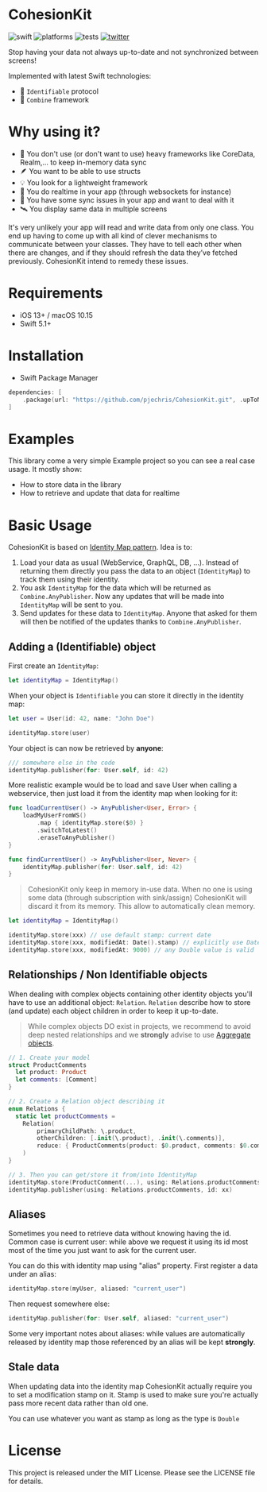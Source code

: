 # CohesionKit

![swift](https://img.shields.io/badge/Swift-5.1%2B-orange?logo=swift&logoColor=white)
![platforms](https://img.shields.io/badge/Platforms-iOS%20%7C%20macOS-lightgrey)
![tests](https://github.com/pjechris/CohesionKit/actions/workflows/test.yml/badge.svg)
[![twitter](https://img.shields.io/badge/twitter-pjechris-1DA1F2?logo=twitter&logoColor=white)](https://twitter.com/pjechris)

Stop having your data not always up-to-date and not synchronized between screens!

Implemented with latest Swift technologies:

- 📇 `Identifiable` protocol
- 🧰 `Combine` framework

# Why using it?

- 🦕 You don't use (or don't want to use) heavy frameworks like CoreData, Realm,... to keep in-memory data sync
- 🪶 You want to be able to use structs
- 💡 You look for a lightweight framework
- 🔁 You do realtime in your app (through websockets for instance)
- 🐛 You have some sync issues in your app and want to deal with it
- 🛰️ You display same data in multiple screens

It's very unlikely your app will read and write data from only one class. You end up having to come up with all kind of clever mechanisms to communicate between your classes. They have to tell each other when there are changes, and if they should refresh the data they’ve fetched previously. CohesionKit intend to remedy these issues.

# Requirements

- iOS 13+ / macOS 10.15
- Swift 5.1+

# Installation

- Swift Package Manager

```swift
dependencies: [
    .package(url: "https://github.com/pjechris/CohesionKit.git", .upToNextMajor(from: "0.1.0"))
]
```

# Examples

This library come a very simple Example project so you can see a real case usage. It mostly show:

- How to store data in the library
- How to retrieve and update that data for realtime

# Basic Usage

CohesionKit is based on [Identity Map pattern](http://martinfowler.com/eaaCatalog/identityMap.html). Idea is to:

1. Load your data as usual (WebService, GraphQL, DB, ...). Instead of returning them directly you pass the data to an object (`IdentityMap`) to track them using their identity.
1. You ask `IdentityMap` for the data which will be returned as `Combine.AnyPublisher`. Now any updates that will be made into `IdentityMap` will be sent to you.
2. Send updates for these data to `IdentityMap`. Anyone that asked for them will then be notified of the updates thanks to `Combine.AnyPublisher`.

## Adding a (Identifiable) object

First create an `IdentityMap`:

```swift
let identityMap = IdentityMap()
```

When your object is `Identifiable` you can store it directly in the identity map:

```swift
let user = User(id: 42, name: "John Doe")

identityMap.store(user)
```

Your object is can now be retrieved by **anyone**:

```swift
/// somewhere else in the code
identityMap.publisher(for: User.self, id: 42)
```

More realistic example would be to load and save User when calling a webservice, then just load it from the identity map when looking for it:

```swift
func loadCurrentUser() -> AnyPublisher<User, Error> {
    loadMyUserFromWS()
        .map { identityMap.store($0) }
        .switchToLatest()
        .eraseToAnyPublisher()
}

func findCurrentUser() -> AnyPublisher<User, Never> {
    identityMap.publisher(for: User.self, id: 42)
}
```

> CohesionKit only keep in memory in-use data. When no one is using some data (through subscription with sink/assign) CohesionKit will discard it from its memory. This allow to automatically clean memory.

```swift
let identityMap = IdentityMap()

identityMap.store(xxx) // use default stamp: current date
identityMap.store(xxx, modifiedAt: Date().stamp) // explicitly use Date time stamp
identityMap.store(xxx, modifiedAt: 9000) // any Double value is valid
```

## Relationships / Non Identifiable objects

When dealing with complex objects containing other identity objects you'll have to use an additional object: `Relation`. `Relation` describe how to store (and update) each object children in order to keep it up-to-date.

> While complex objects DO exist in projects, we recommend to avoid deep nested relationships and we **strongly** advise to use [Aggregate objects](https://swiftunwrap.com/article/modeling-done-right/).

```swift
// 1. Create your model
struct ProductComments
  let product: Product
  let comments: [Comment]
}

// 2. Create a Relation object describing it
enum Relations {
  static let productComments =
    Relation(
        primaryChildPath: \.product,
        otherChildren: [.init(\.product), .init(\.comments)],
        reduce: { ProductComments(product: $0.product, comments: $0.comments) }
    )
}

// 3. Then you can get/store it from/into IdentityMap
identityMap.store(ProductComment(...), using: Relations.productComments)
identityMap.publisher(using: Relations.productComments, id: xx)
```

## Aliases

Sometimes you need to retrieve data without knowing having the id. Common case is current user: while above we request it using its id most most of the time you just want to ask for the current user.

You can do this with identity map using "alias" property. First register a data under an alias:

```swift
identityMap.store(myUser, aliased: "current_user")
```

Then request somewhere else:

```swift
identityMap.publisher(for: User.self, aliased: "current_user")
```

Some very important notes about aliases: while values are automatically released by identity map those referenced by an alias will be kept **strongly**.

## Stale data

When updating data into the identity map CohesionKit actually require you to set a modification stamp on it. Stamp is used to make sure you're actually pass more recent data rather than old one.

You can use whatever you want as stamp as long as the type is `Double`

# License

This project is released under the MIT License. Please see the LICENSE file for details.
